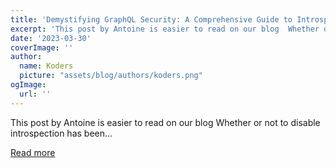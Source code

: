 ```yaml
---
title: 'Demystifying GraphQL Security: A Comprehensive Guide to Introspection'
excerpt: 'This post by Antoine is easier to read on our blog  Whether or not to disable introspection has been...'
date: '2023-03-30'
coverImage: ''
author:
  name: Koders
  picture: "assets/blog/authors/koders.png"
ogImage:
  url: ''
---
```


This post by Antoine is easier to read on our blog  Whether or not to disable introspection has been...

[Read more](https://dev.to/tristankalos/demystifying-graphql-security-a-comprehensive-guide-to-introspection-34fm)
